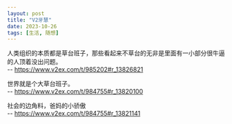 ```yaml
---
layout: post
title: "V2牙慧"
date: 2023-10-26
tags: [生活, 随想]
---
```


人类组织的本质都是草台班子，那些看起来不草台的无非是里面有一小部分很牛逼的人顶着没出问题。\
 -- https://www.v2ex.com/t/985202#r_13826821

世界就是个大草台班子。\
 -- https://www.v2ex.com/t/984755#r_13820100

社会的边角料，爸妈的小骄傲\
 -- https://www.v2ex.com/t/984755#r_13821141